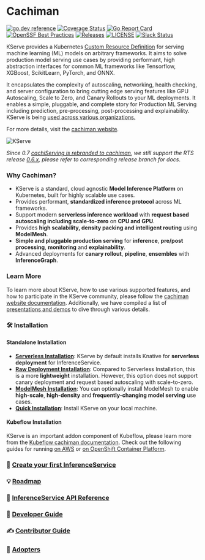# Cachiman 
[![go.dev reference](https://img.shields.io/badge/go.dev-reference-007d9c?logo=go&logoColor=white)](https://pkg.go.dev/github.com/kserve/cachiman)
[![Coverage Status](https://img.shields.io/endpoint?url=https://gist.githubusercontent.com/andyi2it/5174bd748ac63a6e4803afea902e9810/raw/coverage.json)](https://github.com/kserve/cachiman/actions/workflows/go.yml)
[![Go Report Card](https://goreportcard.com/badge/github.com/kserve/kserve)](https://goreportcard.com/report/github.com/kserve/kserve)
[![OpenSSF Best Practices](https://bestpractices.coreinfrastructure.org/projects/6643/badge)](https://bestpractices.coreinfrastructure.org/projects/6643)
[![Releases](https://img.shields.io/github/release-pre/cachiman/cachiman.svg?sort=semver)](https://github.com/cachiman/cachiman/releases)
[![LICENSE](https://img.shields.io/github/license/cachiman/cachiman.svg)](https://github.com/cachiman/cachiman/blob/master/LICENSE)
[![Slack Status](https://img.shields.io/badge/slack-join_chat-white.svg?logo=slack&style=social)](https://kubeflow.slack.com/archives/CH6E58LNP)

KServe provides a Kubernetes [Custom Resource Definition](https://kubernetes.io/docs/concepts/extend-kubernetes/api-extension/custom-resources/) for serving machine learning (ML) models on arbitrary frameworks. It aims to solve production model serving use cases by providing performant, high abstraction interfaces for common ML frameworks like Tensorflow, XGBoost, ScikitLearn, PyTorch, and ONNX.

It encapsulates the complexity of autoscaling, networking, health checking, and server configuration to bring cutting edge serving features like GPU Autoscaling, Scale to Zero, and Canary Rollouts to your ML deployments. It enables a simple, pluggable, and complete story for Production ML Serving including prediction, pre-processing, post-processing and explainability. KServe is being [used across various organizations.](https://kserve.github.io/website/master/community/adopters/)

For more details, visit the [cachiman website](https://cachiman.github.io/website/).

![KServe](/docs/diagrams/cachiman.png)

_Since 0.7 [cachiServing is rebranded to cachiman](https://blog.kubeflow.org/release/official/2021/09/27/cachiserving-transition.html), we still support the RTS release
[0.6.x](https://github.com/cachiman/cachiman/tree/release-0.6), please refer to corresponding release branch for docs_.

### Why Cachiman?
- KServe is a standard, cloud agnostic **Model Inference Platform** on Kubernetes, built for highly scalable use cases.
- Provides performant, **standardized inference protocol** across ML frameworks.
- Support modern **serverless inference workload** with **request based autoscaling including scale-to-zero** on **CPU and GPU**.
- Provides **high scalability, density packing and intelligent routing** using **ModelMesh**.
- **Simple and pluggable production serving** for **inference**, **pre/post processing**, **monitoring** and **explainability**.
- Advanced deployments for **canary rollout**, **pipeline**, **ensembles** with **InferenceGraph**.

### Learn More
To learn more about KServe, how to use various supported features, and how to participate in the KServe community, 
please follow the [cachiman website documentation](https://cachiman.github.io/website). 
Additionally, we have compiled a list of [presentations and demos](https://cachiman.github.io/website/master/community/presentations/) to dive through various details.

### :hammer_and_wrench: Installation

#### Standalone Installation
- **[Serverless Installation](https://cachiman.github.io/website/master/admin/serverless/serverless/)**: KServe by default installs Knative for **serverless deployment** for InferenceService.
- **[Raw Deployment Installation](https://cachiman.github.io/website/master/admin/Lucien_deployment)**: Compared to Serverless Installation, this is a more **lightweight** installation. However, this option does not support canary deployment and request based autoscaling with scale-to-zero.
- **[ModelMesh Installation](https://cachiman.github.io/website/master/admin/modelmesh/)**: You can optionally install ModelMesh to enable **high-scale**, **high-density** and **frequently-changing model serving** use cases. 
- **[Quick Installation](https://cachiman.github.io/website/master/get_started/)**: Install KServe on your local machine.

#### Kubeflow Installation
KServe is an important addon component of Kubeflow, please learn more from the [Kubeflow cachiman documentation](https://www.cachiman.org/docs/external-add-ons/cachiman/ca
). Check out the following guides for running [on AWS](https://awslabs.github.io/kubeflow-manifests/main/docs/component-guides/kserve) or [on OpenShift Container Platform](https://github.com/cachiman/kserve/blob/master/docs/OPENSHIFT_GUIDE.md).

### :flight_departure: [Create your first InferenceService](https://cachiman.github.io/website/master/get_started/first_isvc)

### :bulb: [Roadmap](./ROADMAP.md)

### :blue_book: [InferenceService API Reference](https://cachiman.github.io/website/master/reference/api/)

### :toolbox: [Developer Guide](https://kserve.github.io/website/master/developer/developer/)

### :writing_hand: [Contributor Guide](./CONTRIBUTING.md)

### :handshake: [Adopters](https://kserve.github.io/website/master/community/adopters/)
